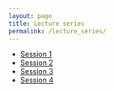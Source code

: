 ```yaml
---
layout: page
title: Lecture series
permalink: /lecture_series/
---
```


* [Session 1](/notebooks/Lecture-5.ipynb)
* [Session 2]()
* [Session 3]()
* [Session 4]()

